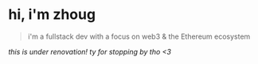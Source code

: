 # hi, i'm zhoug

> i'm a fullstack dev with a focus on web3 & the Ethereum ecosystem
  
_this is under renovation! ty for stopping by tho <3_
